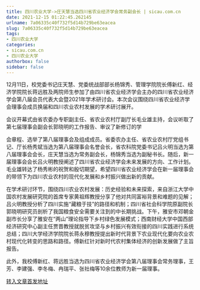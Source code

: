 ```yaml
---
title: 四川农业大学->庄天慧当选四川省农业经济学会常务副会长 | sicau.com.cn
date: 2021-12-15 01:22:45.262145
urlname: 7a06335c40f732f5d14b729be63eacea
slug: 7a06335c40f732f5d14b729be63eacea
tags: 
- 四川农业大学
categories:
- sicau.com.cn
- 四川农业大学
authorbox: false
sidebar: false
---
```

12月11日，校党委书记庄天慧、党委统战部部长杨锦秀、管理学院院长傅新红、经济学院院长蒋远胜及两院师生参加了由四川省农业经济学会主办的四川省农业经济学会第八届会员代表大会暨2021年学术研讨会。本次会议围绕四川省农业经济学会理事会成员换届和四川农业农村发展的学术研讨展开。

会议开幕式由省农委办专职副主任、省农业农村厅副厅长毛业雄主持，会议听取了第七届理事会副会长郭晓明的工作报告、审议了新修订的学
<!--more-->
会章程、选举了第八届理事会及组成成员。省委农办主任、省农业农村厅党组书记、厅长杨秀斌当选为第八届理事会名誉会长，省农科院党委书记吕火明当选为第八届理事会会长，庄天慧当选为常务副会长，杨锦秀当选为副秘书长。随后，新一届理事会会长吕火明教授阐述了四川省农业经济学会未来发展的方向、工作计划。毛业雄转达了杨秀彬的祝贺和殷切期望，希望四川省农业经济学会在新一届理事会的带领下为四川农业农村的现代化发展和乡村振兴做出新的贡献。

在学术研讨环节，围绕四川农业农村发展：历史经验和未来探索，来自浙江大学中国农村发展研究院的首席专家黄祖辉教授分享了他对共同富裕背景和难题的见解；吕火明教授分析了四川实施“藏粮于技”的路径和机制；四川省社会科学院原副院长郭晓明研究员剖析了我国粮食安全需要关注到的中长期挑战。下午，雅安市邓朝金副市长分享了雅安在“两山”理论指导下乡村绿色发展模式；西南财经大学中国西部经济研究中心副主任贾晋教授就脱贫攻坚与乡村振兴有效衔接的四川实践进行系统总结；四川大学经济学院院长蒋永穆教授提出新时代背景下农业现代化要向农业农村现代化转变的思路和路径。傅新红针对新时代农村集体经济的创新发展做了主旨报告。

此外，我校傅新红、蒋远胜当选为四川省农业经济学会第八届理事会常务理事，王芳、李建强、李冬梅、冉瑞平、张社梅等10余位教师为新一届理事。



[转入文章首发地址](https://news.sicau.edu.cn/info/1078/66050.htm)